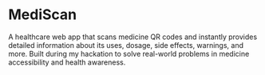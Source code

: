 # MediScan
A healthcare web app that scans medicine QR codes and instantly provides detailed information about its uses, dosage, side effects, warnings, and more. Built during my hackation to solve real-world problems in medicine accessibility and health awareness.
